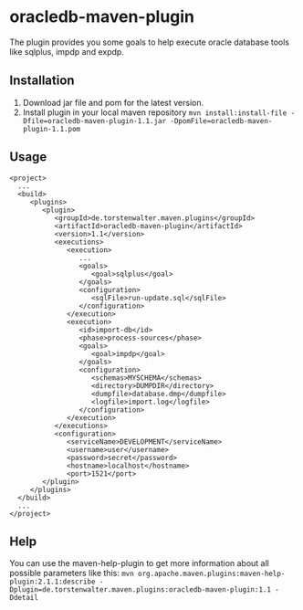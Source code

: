 oracledb-maven-plugin
=====================

The plugin provides you some goals to help execute oracle database tools like sqlplus, impdp and expdp.

Installation
------------
1. Download jar file and pom for the latest version.
2. Install plugin in your local maven repository
   `mvn install:install-file -Dfile=oracledb-maven-plugin-1.1.jar -DpomFile=oracledb-maven-plugin-1.1.pom`


Usage
-----

    <project>
      ...
      <build>
         <plugins>
            <plugin>
               <groupId>de.torstenwalter.maven.plugins</groupId>
               <artifactId>oracledb-maven-plugin</artifactId>
               <version>1.1</version>
               <executions>
                  <execution>
                     ...
                     <goals>
                        <goal>sqlplus</goal>
                     </goals>
                     <configuration>
                        <sqlFile>run-update.sql</sqlFile>
                     </configuration>
                  </execution>
                  <execution>
                     <id>import-db</id>
                     <phase>process-sources</phase>
                     <goals>
                        <goal>impdp</goal>
                     </goals>
                     <configuration>
                        <schemas>MYSCHEMA</schemas>
                        <directory>DUMPDIR</directory>
                        <dumpfile>database.dmp</dumpfile>
                        <logfile>import.log</logfile>
                     </configuration>
                  </execution>
               </executions>
               <configuration>
                  <serviceName>DEVELOPMENT</serviceName>
                  <username>user</username>
                  <password>secret</password>
                  <hostname>localhost</hostname>
                  <port>1521</port>
            </plugin>
         </plugins>
      </build>
      ...
    </project>


Help
----

You can use the maven-help-plugin to get more information about all possible parameters like this:
   `mvn org.apache.maven.plugins:maven-help-plugin:2.1.1:describe -Dplugin=de.torstenwalter.maven.plugins:oracledb-maven-plugin:1.1 -Ddetail`